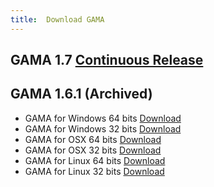 ```yaml
---
title:  Download GAMA
---
```



## GAMA 1.7 [Continuous Release](https://github.com/gama-platform/gama/releases)


## GAMA 1.6.1 (Archived)
* GAMA for Windows 64 bits [Download](http://51.255.46.42/releases/gama1_6_1_win64.zip ) 
* GAMA for Windows 32 bits [Download](http://51.255.46.42/releases/gama1_6_1_win32.zip )  
* GAMA for OSX 64 bits  [Download](http://51.255.46.42/releases/gama1_6_1_osx64.zip ) 
* GAMA for OSX 32 bits [Download](http://51.255.46.42/releases/gama1_6_1_osx32.zip) 
* GAMA for Linux 64 bits [Download](http://51.255.46.42/releases/gama1_6_1_linux64.zip) 
* GAMA for Linux 32 bits [Download](http://51.255.46.42/releases/gama1_6_1_linux32.zip) 
